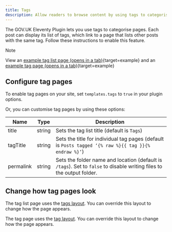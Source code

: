 ```yaml
---
title: Tags
description: Allow readers to browse content by using tags to categorise posts.
---
```


The GOV.UK Eleventy Plugin lets you use tags to categorise pages. Each post can display its list of tags, which link to a page that lists other posts with the same tag. Follow these instructions to enable this feature.

> [!NOTE]
> View an [example tag list page (opens in a tab)](/example/tags){target=example} and an [example tag page (opens in a tab)](/example/tags/design){target=example}

## Configure tag pages

To enable tag pages on your site, set `templates.tags` to `true` in your plugin options.

Or, you can customise tag pages by using these options:

| Name      | Type   | Description                                                                                                           |
| --------- | ------ | --------------------------------------------------------------------------------------------------------------------- |
| title     | string | Sets the tag list title (default is `Tags`)                                                                           |
| tagTitle  | string | Sets the title for individual tag pages (default is `Posts tagged ‘{% raw %}{{ tag }}{% endraw %}’`)                  |
| permalink | string | Sets the folder name and location (default is `/tags`). Set to `false` to disable writing files to the output folder. |

## Change how tag pages look

The tag list page uses the [tags layout](/layouts/tags). You can override this layout to change how the page appears.

The tag page uses the [tag layout](/layouts/tag). You can override this layout to change how the page appears.
